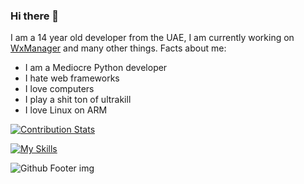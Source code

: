 ### Hi there 👋

I am a 14 year old developer from the UAE, I am currently working on [WxManager](http://github.com/wxmanager) and many other things.
Facts about me:
- I am a Mediocre Python developer
- I hate web frameworks
- I love computers
- I play a shit ton of ultrakill
- I love Linux on ARM

[![Contribution Stats](https://github-contribution-stats.vercel.app/api/?username=planetjunkie)](https://github.com/LordDashMe/github-contribution-stats/)

[![My Skills](https://skillicons.dev/icons?i=py,linux,html,md,vscode,figma,qt,godot&perline=4)](https://skillicons.dev)

![Github Footer img](https://github.githubassets.com/images/modules/site/home/footer-illustration.webp)
